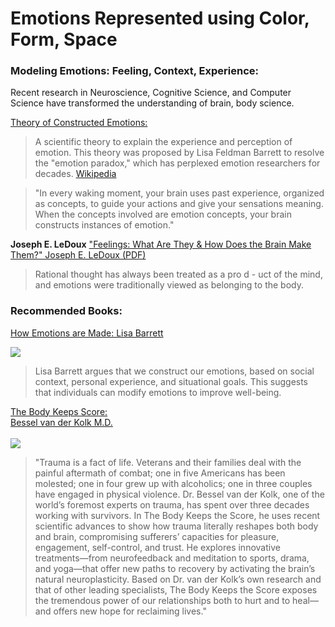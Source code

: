 # Emotions Represented using Color, Form, Space

### Modeling Emotions:  Feeling, Context, Experience:

 Recent research in Neuroscience, Cognitive Science, and Computer Science have transformed the understanding of brain, body science.  
 

 [Theory of Constructed Emotions:](https://en.wikipedia.org/wiki/Theory_of_constructed_emotion) 

 >A scientific theory to explain the experience and perception of emotion. This theory was proposed by Lisa Feldman Barrett to resolve the "emotion paradox," which has perplexed emotion researchers for decades. [Wikipedia](https://en.wikipedia.org/wiki/Theory_of_constructed_emotion) 

>"In every waking moment, your brain uses past experience, organized as concepts, to guide your actions and give your sensations meaning. When the concepts involved are emotion concepts, your brain constructs instances of emotion."

**Joseph E. LeDoux**
["Feelings: What Are They & How Does the Brain Make Them?" Joseph E. LeDoux (PDF)](https://www.cns.nyu.edu/home/ledoux/pdf/daed_LeDoux_2015.pdf)
>Rational thought has always been treated as a pro d -
uct of the mind, and emotions were traditionally
viewed as belonging to the body.

### Recommended Books:

[How Emotions are Made:  Lisa Barrett](https://www.amazon.com/How-Emotions-Are-Made-Secret-ebook/dp/B00QPHURT6)

![](https://images-na.ssl-images-amazon.com/images/I/41b4x8kJXrL.SR160,240_BG243,243,243.jpg)

> Lisa Barrett argues that we construct our emotions, based on social context, personal experience, and situational goals. This suggests that individuals can modify emotions to improve well-being.

[The Body Keeps Score:  
Bessel van der Kolk M.D.       
](https://www.amazon.com/Body-Keeps-Score-Healing-Trauma/dp/0143127748)  
![](https://images-na.ssl-images-amazon.com/images/I/71oE1a7BYYL._AC_UL115_.jpg)

> "Trauma is a fact of life. Veterans and their families deal with the painful aftermath of combat; one in five Americans has been molested; one in four grew up with alcoholics; one in three couples have engaged in physical violence. Dr. Bessel van der Kolk, one of the world’s foremost experts on trauma, has spent over three decades working with survivors. In The Body Keeps the Score, he uses recent scientific advances to show how trauma literally reshapes both body and brain, compromising sufferers’ capacities for pleasure, engagement, self-control, and trust. He explores innovative treatments—from neurofeedback and meditation to sports, drama, and yoga—that offer new paths to recovery by activating the brain’s natural neuroplasticity. Based on Dr. van der Kolk’s own research and that of other leading specialists, The Body Keeps the Score exposes the tremendous power of our relationships both to hurt and to heal—and offers new hope for reclaiming lives."



